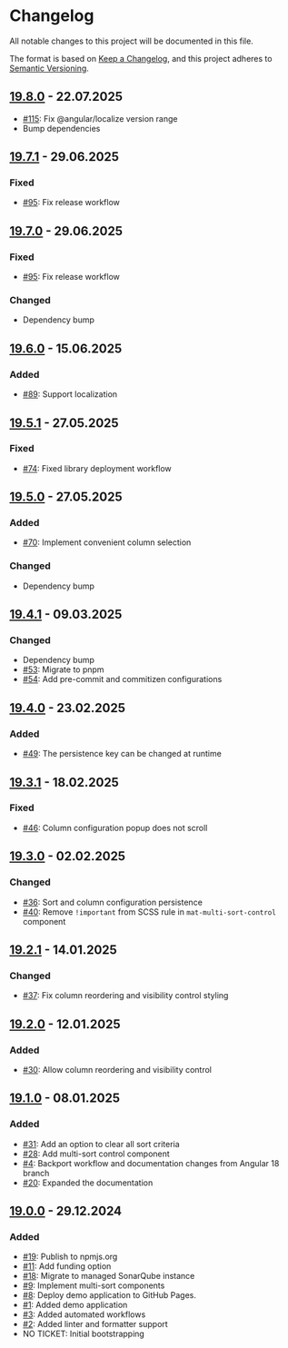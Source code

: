 # Changelog

All notable changes to this project will be documented in this file.

The format is based on [Keep a Changelog](https://keepachangelog.com/en/1.1.0/),
and this project adheres to [Semantic Versioning](https://semver.org/spec/v2.0.0.html).

## [19.8.0] - 22.07.2025

- [#115]: Fix @angular/localize version range
- Bump dependencies

## [19.7.1] - 29.06.2025

### Fixed

- [#95]: Fix release workflow

## [19.7.0] - 29.06.2025

### Fixed

- [#95]: Fix release workflow

### Changed

- Dependency bump

## [19.6.0] - 15.06.2025

### Added

- [#89]: Support localization

## [19.5.1] - 27.05.2025

### Fixed

- [#74]: Fixed library deployment workflow

## [19.5.0] - 27.05.2025

### Added

- [#70]: Implement convenient column selection

### Changed

- Dependency bump

## [19.4.1] - 09.03.2025

### Changed

- Dependency bump
- [#53]: Migrate to pnpm
- [#54]: Add pre-commit and commitizen configurations

## [19.4.0] - 23.02.2025

### Added

- [#49]: The persistence key can be changed at runtime

## [19.3.1] - 18.02.2025

### Fixed

- [#46]: Column configuration popup does not scroll

## [19.3.0] - 02.02.2025

### Changed

- [#36]: Sort and column configuration persistence
- [#40]: Remove `!important` from SCSS rule in `mat-multi-sort-control` component

## [19.2.1] - 14.01.2025

### Changed

- [#37]: Fix column reordering and visibility control styling

## [19.2.0] - 12.01.2025

### Added

- [#30]: Allow column reordering and visibility control

## [19.1.0] - 08.01.2025

### Added

- [#31]: Add an option to clear all sort criteria
- [#28]: Add multi-sort control component
- [#4]: Backport workflow and documentation changes from Angular 18 branch
- [#20]: Expanded the documentation

## [19.0.0] - 29.12.2024

### Added

- [#19]: Publish to npmjs.org
- [#11]: Add funding option
- [#18]: Migrate to managed SonarQube instance
- [#9]: Implement multi-sort components
- [#8]: Deploy demo application to GitHub Pages.
- [#1]: Added demo application
- [#3]: Added automated workflows
- [#2]: Added linter and formatter support
- NO TICKET: Initial bootstrapping

[Unreleased]: https://github.com/pgerke/ngx-mat-table-multi-sort/compare/v19.8.0...HEAD
[19.8.0]: https://github.com/pgerke/ngx-mat-table-multi-sort/releases/tag/19.8.0
[19.7.1]: https://github.com/pgerke/ngx-mat-table-multi-sort/releases/tag/19.7.1
[19.7.0]: https://github.com/pgerke/ngx-mat-table-multi-sort/releases/tag/19.7.0
[19.6.0]: https://github.com/pgerke/ngx-mat-table-multi-sort/releases/tag/19.6.0
[19.5.1]: https://github.com/pgerke/ngx-mat-table-multi-sort/releases/tag/19.5.1
[19.5.0]: https://github.com/pgerke/ngx-mat-table-multi-sort/releases/tag/19.5.0
[19.4.1]: https://github.com/pgerke/ngx-mat-table-multi-sort/releases/tag/19.4.1
[19.4.0]: https://github.com/pgerke/ngx-mat-table-multi-sort/releases/tag/19.4.0
[19.3.1]: https://github.com/pgerke/ngx-mat-table-multi-sort/releases/tag/19.3.1
[19.3.0]: https://github.com/pgerke/ngx-mat-table-multi-sort/releases/tag/19.3.0
[19.2.1]: https://github.com/pgerke/ngx-mat-table-multi-sort/releases/tag/19.2.1
[19.2.0]: https://github.com/pgerke/ngx-mat-table-multi-sort/releases/tag/19.2.0
[19.1.0]: https://github.com/pgerke/ngx-mat-table-multi-sort/releases/tag/19.1.0
[19.0.0]: https://github.com/pgerke/ngx-mat-table-multi-sort/releases/tag/19.0.0
[#115]: https://github.com/pgerke/ngx-mat-table-multi-sort/issues/115
[#95]: https://github.com/pgerke/ngx-mat-table-multi-sort/issues/95
[#89]: https://github.com/pgerke/ngx-mat-table-multi-sort/issues/89
[#74]: https://github.com/pgerke/ngx-mat-table-multi-sort/issues/74
[#70]: https://github.com/pgerke/ngx-mat-table-multi-sort/issues/70
[#53]: https://github.com/pgerke/ngx-mat-table-multi-sort/issues/53
[#54]: https://github.com/pgerke/ngx-mat-table-multi-sort/issues/54
[#49]: https://github.com/pgerke/ngx-mat-table-multi-sort/issues/49
[#46]: https://github.com/pgerke/ngx-mat-table-multi-sort/issues/46
[#36]: https://github.com/pgerke/ngx-mat-table-multi-sort/issues/36
[#40]: https://github.com/pgerke/ngx-mat-table-multi-sort/issues/40
[#37]: https://github.com/pgerke/ngx-mat-table-multi-sort/issues/37
[#30]: https://github.com/pgerke/ngx-mat-table-multi-sort/issues/30
[#31]: https://github.com/pgerke/ngx-mat-table-multi-sort/issues/31
[#28]: https://github.com/pgerke/ngx-mat-table-multi-sort/issues/28
[#4]: https://github.com/pgerke/ngx-mat-table-multi-sort/issues/4
[#20]: https://github.com/pgerke/ngx-mat-table-multi-sort/issues/20
[#19]: https://github.com/pgerke/ngx-mat-table-multi-sort/issues/19
[#11]: https://github.com/pgerke/ngx-mat-table-multi-sort/issues/11
[#18]: https://github.com/pgerke/ngx-mat-table-multi-sort/issues/18
[#9]: https://github.com/pgerke/ngx-mat-table-multi-sort/issues/9
[#8]: https://github.com/pgerke/ngx-mat-table-multi-sort/issues/8
[#1]: https://github.com/pgerke/ngx-mat-table-multi-sort/issues/1
[#3]: https://github.com/pgerke/ngx-mat-table-multi-sort/issues/3
[#2]: https://github.com/pgerke/ngx-mat-table-multi-sort/issues/2
